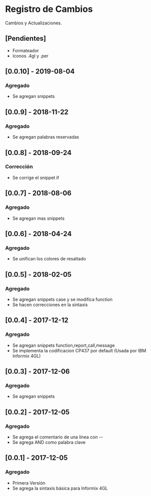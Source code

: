 # Registro de Cambios
Cambios y Actualizaciones.

## [Pendientes]
- Formateador
- Iconos .4gl y .per

## [0.0.10] - 2019-08-04
### Agregado
- Se agregan snippets

## [0.0.9] - 2018-11-22
### Agregado
- Se agregan palabras reservadas

## [0.0.8] - 2018-09-24
### Corrección
- Se corrige el snippet if

## [0.0.7] - 2018-08-06
### Agregado
- Se agregan mas snippets

## [0.0.6] - 2018-04-24
### Agregado
- Se unifican los colores de resaltado

## [0.0.5] - 2018-02-05
### Agregado
- Se agregan snippets case y se modifica function
- Se hacen correcciones en la sintaxis

## [0.0.4] - 2017-12-12
### Agregado
- Se agregan snippets function,report,call,message
- Se implementa la codificacion CP437 por default (Usada por IBM Informix 4GL)

## [0.0.3] - 2017-12-06
### Agregado
- Se agregan snippets

## [0.0.2] - 2017-12-05
### Agregado
- Se agrega el comentario de una línea con --
- Se agrega AND como palabra clave

## [0.0.1] - 2017-12-05
### Agregado
- Primera Versión
- Se agrega la sintaxis básica para Informix 4GL